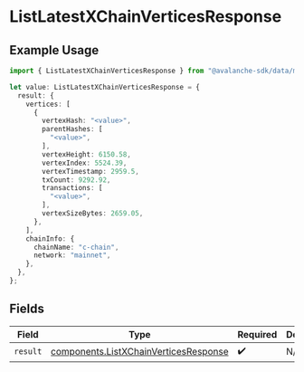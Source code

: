 # ListLatestXChainVerticesResponse

## Example Usage

```typescript
import { ListLatestXChainVerticesResponse } from "@avalanche-sdk/data/models/operations";

let value: ListLatestXChainVerticesResponse = {
  result: {
    vertices: [
      {
        vertexHash: "<value>",
        parentHashes: [
          "<value>",
        ],
        vertexHeight: 6150.58,
        vertexIndex: 5524.39,
        vertexTimestamp: 2959.5,
        txCount: 9292.92,
        transactions: [
          "<value>",
        ],
        vertexSizeBytes: 2659.05,
      },
    ],
    chainInfo: {
      chainName: "c-chain",
      network: "mainnet",
    },
  },
};
```

## Fields

| Field                                                                                          | Type                                                                                           | Required                                                                                       | Description                                                                                    |
| ---------------------------------------------------------------------------------------------- | ---------------------------------------------------------------------------------------------- | ---------------------------------------------------------------------------------------------- | ---------------------------------------------------------------------------------------------- |
| `result`                                                                                       | [components.ListXChainVerticesResponse](../../models/components/listxchainverticesresponse.md) | :heavy_check_mark:                                                                             | N/A                                                                                            |